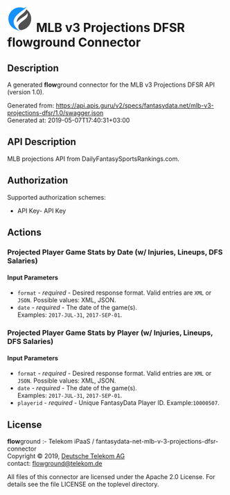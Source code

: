 # ![LOGO](logo.png) MLB v3 Projections DFSR **flow**ground Connector

## Description

A generated **flow**ground connector for the MLB v3 Projections DFSR API (version 1.0).

Generated from: https://api.apis.guru/v2/specs/fantasydata.net/mlb-v3-projections-dfsr/1.0/swagger.json<br/>
Generated at: 2019-05-07T17:40:31+03:00

## API Description

MLB projections API from DailyFantasySportsRankings.com.

## Authorization

Supported authorization schemes:
- API Key- API Key
## Actions

### Projected Player Game Stats by Date (w/ Injuries, Lineups, DFS Salaries)

#### Input Parameters
* `format` - _required_ - Desired response format. Valid entries are <code>XML</code> or <code>JSON</code>.
    Possible values: XML, JSON.
* `date` - _required_ - The date of the game(s).
<br>Examples: <code>2017-JUL-31</code>, <code>2017-SEP-01</code>.

### Projected Player Game Stats by Player (w/ Injuries, Lineups, DFS Salaries)

#### Input Parameters
* `format` - _required_ - Desired response format. Valid entries are <code>XML</code> or <code>JSON</code>.
    Possible values: XML, JSON.
* `date` - _required_ - The date of the game(s).
<br>Examples: <code>2017-JUL-31</code>, <code>2017-SEP-01</code>.
* `playerid` - _required_ - Unique FantasyData Player ID.
Example:<code>10000507</code>.

## License

**flow**ground :- Telekom iPaaS / fantasydata-net-mlb-v-3-projections-dfsr-connector<br/>
Copyright © 2019, [Deutsche Telekom AG](https://www.telekom.de)<br/>
contact: flowground@telekom.de

All files of this connector are licensed under the Apache 2.0 License. For details
see the file LICENSE on the toplevel directory.
